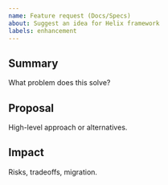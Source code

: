 ```yaml
---
name: Feature request (Docs/Specs)
about: Suggest an idea for Helix framework
labels: enhancement
---
```


## Summary

What problem does this solve?

## Proposal

High-level approach or alternatives.

## Impact

Risks, tradeoffs, migration.
